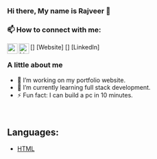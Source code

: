### Hi there, My name is Rajveer 👋


### 📫 How to connect with me:

[<img align="left" alt="my portflio website" width="24px" src="https://cdn.jsdelivr.net/gh/devicons/devicon/icons/composer/composer-original.svg" />] [Website]
[<img align="left" alt="LinkedIn Profile" width="24px" src="https://cdn.jsdelivr.net/gh/devicons/devicon/icons/linkedin/linkedin-original.svg" />] [LinkedIn]


###  A little about me
- 🔭 I’m working on my portfolio website.
- 🌱 I’m currently learning full stack development. 
- ⚡ Fun fact: I can build a pc in 10 minutes. 

<br />

## Languages:
- [HTML](<img src="https://cdn.jsdelivr.net/gh/devicons/devicon/icons/html5/html5-original-wordmark.svg" />)
